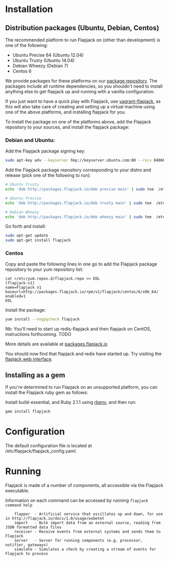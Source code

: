 # Installation

## Distribution packages (Ubuntu, Debian, Centos)

The recommended platform to run Flapjack on (other than development) is one of the following:
- Ubuntu Precise 64 (Ubuntu 12.04)
- Ubuntu Trusty (Ubuntu 14.04)
- Debian Wheezy (Debian 7)
- Centos 6

We provide packages for these platforms on our [package repository](http://packages.flapjack.io).
The packages include all runtime dependencies, so you shouldn't need to install anything else to get flapjack up and running with a vanilla configuration.

If you just want to have a quick play with Flapjack, use [vagrant-flapjack](https://github.com/flapjack/vagrant-flapjack), as this will also take care of creating and setting up a virtual machine using one of the above platforms, and installing flapjack for you.

To install the package on one of the platforms above, add the Flapjack repository to your sources, and install the flapjack package:

### Debian and Ubuntu:

Add the Flapjack package signing key:

```bash
sudo apt-key adv --keyserver hkp://keyserver.ubuntu.com:80 --recv 8406B0E3803709B6
```

Add the Flapjack package repository corresponding to your distro and release (pick one of the following to run):

```bash
# Ubuntu Trusty
echo 'deb http://packages.flapjack.io/deb precise main' | sudo tee  /etc/apt/sources.list.d/flapjack.list

# Ubuntu Precise
echo 'deb http://packages.flapjack.io/deb trusty main' | sudo tee  /etc/apt/sources.list.d/flapjack.list

# Debian Wheezy
echo 'deb http://packages.flapjack.io/deb wheezy main' | sudo tee  /etc/apt/sources.list.d/flapjack.list
```

Go forth and install:

```bash
sudo apt-get update
sudo apt-get install flapjack
```

### Centos

Copy and paste the following lines in one go to add the Flapjack package repository to your yum repository list:

```
cat >/etc/yum.repos.d/flapjack.repo << EOL
[flapjack-v1]
name=Flapjack v1
baseurl=http://packages.flapjack.io/rpm/v1/flapjack/centos/6/x86_64/
enabled=1
EOL
```

Install the package:

```bash
yum install --nogpgcheck flapjack
```

Nb: You'll need to start up redis-flapjack and then flapjack on CentOS, instructions forthcoming. TODO

More details are available at [packages.flapjack.io](http://packages.flapjack.io/)

You should now find that flapjack and redis have started up. Try visiting the [flapjack web interface](http://localhost:3080).

## Installing as a gem

If you're determined to run Flapjack on an unsupported platform, you can install the Flapjack ruby gem as follows:

Install build-essential, and Ruby 2.1.1 using [rbenv](https://github.com/sstephenson/rbenv), and then run:

``` bash
gem install flapjack
```

# Configuration

The default configuration file is located at /etc/flapjack/flapjack_config.yaml.

# Running

Flapjack is made of a number of components, all accessible via the Flapjack executable.

Information on each command can be accessed by running `flapjack command help`

``` text
    flapper  - Artificial service that oscillates up and down, for use in http://flapjack.io/docs/1.0/usage/oobetet
    import   - Bulk import data from an external source, reading from JSON formatted data files
    receiver - Receive events from external systems and sends them to Flapjack
    server   - Server for running components (e.g. processor, notifier, gateways)
    simulate - Simulates a check by creating a stream of events for Flapjack to process
```
